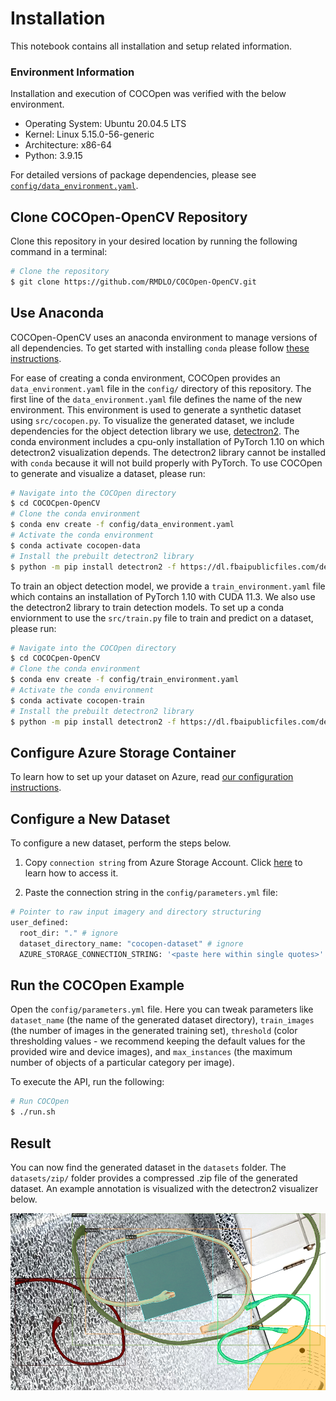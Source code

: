 # **Installation**
This notebook contains all installation and setup related information.

### **Environment Information**

Installation and execution of COCOpen was verified with the below environment.
- Operating System: Ubuntu 20.04.5 LTS
- Kernel: Linux 5.15.0-56-generic
- Architecture: x86-64
- Python: 3.9.15

For detailed versions of package dependencies, please see [`config/data_environment.yaml`](https://github.com/RMDLO/COCOpen-OpenCV/blob/main/config/data_environment.yaml).

## **Clone COCOpen-OpenCV Repository**
Clone this repository in your desired location by running the following command in a terminal:
```bash
# Clone the repository
$ git clone https://github.com/RMDLO/COCOpen-OpenCV.git
```

## **Use Anaconda**
COCOpen-OpenCV uses an anaconda environment to manage versions of all dependencies. To get started with installing `conda` please follow [these instructions](https://conda.io/projects/conda/en/latest/user-guide/getting-started.html).

For ease of creating a conda environment, COCOpen provides an `data_environment.yaml` file in the `config/` directory of this repository. The first line of the `data_environment.yaml` file defines the name of the new environment. This environment is used to generate a synthetic dataset using `src/cocopen.py`. To visualize the generated dataset, we include dependencies for the object detection library we use, [detectron2](https://github.com/facebookresearch/detectron2). The conda environment includes a cpu-only installation of PyTorch 1.10 on which detectron2 visualization depends. The detectron2 library cannot be installed with `conda` because it will not build properly with PyTorch. To use COCOpen to generate and visualize a dataset, please run:

```bash
# Navigate into the COCOpen directory
$ cd COCOCpen-OpenCV
# Clone the conda environment
$ conda env create -f config/data_environment.yaml
# Activate the conda environment
$ conda activate cocopen-data
# Install the prebuilt detectron2 library
$ python -m pip install detectron2 -f https://dl.fbaipublicfiles.com/detectron2/wheels/cpu/torch1.10/index.html
```

To train an object detection model, we provide a `train_environment.yaml` file which contains an installation of PyTorch 1.10 with CUDA 11.3. We also use the detectron2 library to train detection models. To set up a conda enviornment to use the `src/train.py` file to train and predict on a dataset, please run:

```bash
# Navigate into the COCOpen directory
$ cd COCOCpen-OpenCV
# Clone the conda environment
$ conda env create -f config/train_environment.yaml
# Activate the conda environment
$ conda activate cocopen-train
# Install the prebuilt detectron2 library
$ python -m pip install detectron2 -f https://dl.fbaipublicfiles.com/detectron2/wheels/cu113/torch1.10/index.html
```

## **Configure Azure Storage Container**
To learn how to set up your dataset on Azure, read [our configuration instructions](https://github.com/RMDLO/COCOpen-OpenCV/blob/main/docs/README_AZURE.md).

## **Configure a New Dataset**

To configure a new dataset, perform the steps below.

1. Copy `connection string` from Azure Storage Account. Click [here](https://learn.microsoft.com/en-us/azure/storage/common/storage-account-keys-manage?toc=%2Fazure%2Fstorage%2Fblobs%2Ftoc.json&bc=%2Fazure%2Fstorage%2Fblobs%2Fbreadcrumb%2Ftoc.json&tabs=azure-portal#view-account-access-keys) to learn how to access it.

2. Paste the connection string in the `config/parameters.yml` file:

```bash
# Pointer to raw input imagery and directory structuring
user_defined:
  root_dir: "." # ignore
  dataset_directory_name: "cocopen-dataset" # ignore
  AZURE_STORAGE_CONNECTION_STRING: '<paste here within single quotes>'
```

## **Run the COCOpen Example**

Open the `config/parameters.yml` file. Here you can tweak parameters like `dataset_name` (the name of the generated dataset directory), `train_images` (the number of images in the generated training set), `threshold` (color thresholding values - we recommend keeping the default values for the provided wire and device images), and `max_instances` (the maximum number of objects of a particular category per image).

To execute the API, run the following:

```bash
# Run COCOpen
$ ./run.sh
```

## **Result**
You can now find the generated dataset in the `datasets` folder. The `datasets/zip/` folder provides a compressed .zip file of the generated dataset. An example annotation is visualized with the detectron2 visualizer below.

<p align="center">
  <img src="https://github.com/RMDLO/COCOpen-OpenCV/blob/main/docs/images/0.png?raw=true" title="Visualization of COCOpen Automatic Instance Segmentation">
</p>
